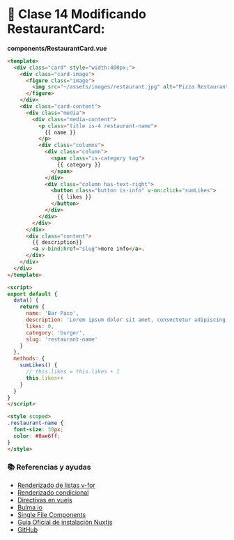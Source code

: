 # 📗 Clase 14 Modificando RestaurantCard:

**components/RestaurantCard.vue**

```html
<template>
  <div class="card" style="width:400px;">
    <div class="card-image">
      <figure class="image">
        <img src="~/assets/images/restaurant.jpg" alt="Pizza Restaurant" />
      </figure>
    </div>
    <div class="card-content">
      <div class="media">
        <div class="media-content">
          <p class="title is-4 restaurant-name">
            {{ name }}
          </p>
          <div class="columns">
            <div class="column">
              <span class="is-category tag">
                {{ category }}
              </span>
            </div>
            <div class="column has-text-right">
              <button class="button is-info" v-on:click="sumLikes">
                {{ likes }}
              </button>
            </div>
          </div>
        </div>
      </div>
      <div class="content">
        {{ description}}
        <a v-bind:href="slug">more info</a>.
      </div>
    </div>
  </div>
</template>

<script>
export default {
  data() {
    return {
      name: 'Bar Paco',
      description: 'Lorem ipsum dolor sit amet, consectetur adipiscing elit.Phasellus neciaculis mauris.',
      likes: 0,
      category: 'burger',
      slug: 'restaurant-name'
    }
  },
  methods: {
    sumLikes() {
      // this.likes = this.likes + 1
      this.likes++
    }
  }
}
</script>

<style scoped>
.restaurant-name {
  font-size: 30px;
  color: #8ae6ff;
}
</style>
```


### 📚 Referencias y ayudas

- [Renderizado de listas v-for](https://es.vuejs.org/v2/guide/list.html)
- [Renderizado condicional](https://es.vuejs.org/v2/guide/conditional.html)
- [Directivas en vuejs](https://es.vuejs.org/v2/guide/syntax.html#Directivas)
- [Bulma io](https://bulma.io/)
- [Single File Components](https://vuejs.org/v2/guide/single-file-components.html)
- [Guía Oficial de instalación Nuxtjs](https://nuxtjs.org/guide/installation)
- [GitHub](https://github.com/)
